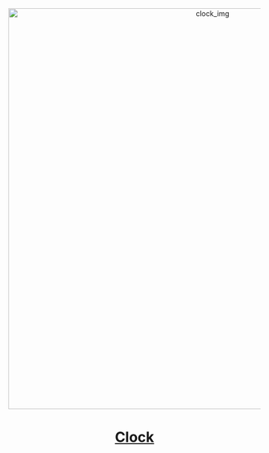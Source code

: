 <div align="center">
<img src="https://hadrianlau.com/wp-content/uploads/2023/09/image_2023-09-22_102841493.png" alt="clock_img" width=800>
<a href="https://launeedsa.github.io/clock"><h1>Clock</h1></a>
</div>
